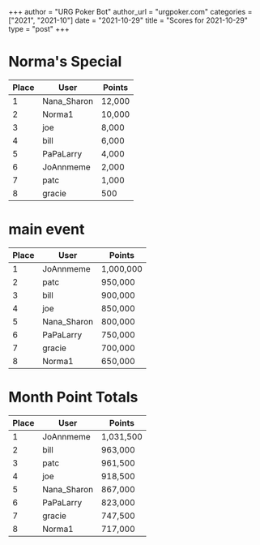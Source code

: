 +++
author = "URG Poker Bot"
author_url = "urgpoker.com"
categories = ["2021", "2021-10"]
date = "2021-10-29"
title = "Scores for 2021-10-29"
type = "post"
+++
# Norma's Special

| Place | User | Points |
|-------|------|--------|
| 1 | Nana_Sharon | 12,000 |
| 2 | Norma1 | 10,000 |
| 3 | joe | 8,000 |
| 4 | bill | 6,000 |
| 5 | PaPaLarry | 4,000 |
| 6 | JoAnnmeme | 2,000 |
| 7 | patc | 1,000 |
| 8 | gracie | 500 |

# main event

| Place | User | Points |
|-------|------|--------|
| 1 | JoAnnmeme | 1,000,000 |
| 2 | patc | 950,000 |
| 3 | bill | 900,000 |
| 4 | joe | 850,000 |
| 5 | Nana_Sharon | 800,000 |
| 6 | PaPaLarry | 750,000 |
| 7 | gracie | 700,000 |
| 8 | Norma1 | 650,000 |

# Month Point Totals

| Place | User | Points |
|-------|------|--------|
| 1 | JoAnnmeme | 1,031,500 |
| 2 | bill | 963,000 |
| 3 | patc | 961,500 |
| 4 | joe | 918,500 |
| 5 | Nana_Sharon | 867,000 |
| 6 | PaPaLarry | 823,000 |
| 7 | gracie | 747,500 |
| 8 | Norma1 | 717,000 |
